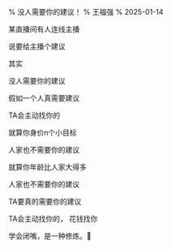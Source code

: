 % 没人需要你的建议！
% 王福强
% 2025-01-14



某直播间有人连线主播

说要给主播个建议

其实

没人需要你的建议

假如一个人真需要建议

TA会主动找你的

就算你身价n个小目标

人家也不需要你的建议

就算你年龄比人家大得多

人家也不需要你的建议

TA要真的需要你的建议

TA会主动找你的， 花钱找你

学会闭嘴，是一种修炼。🤣     

